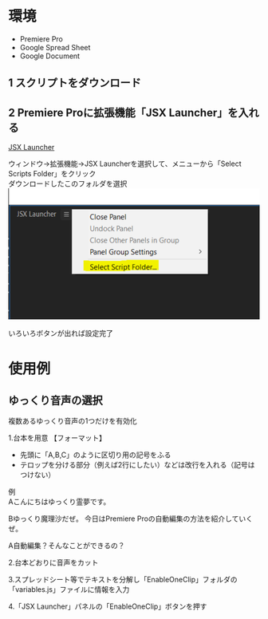 # 環境
- Premiere Pro
- Google Spread Sheet
- Google Document

## 1 スクリプトをダウンロード

## 2 Premiere Proに拡張機能「JSX Launcher」を入れる
[JSX Launcher](https://exchange.adobe.com/creativecloud.details.12096.jsx-launcher.html)

ウィンドウ→拡張機能→JSX Launcherを選択して、メニューから「Select Scripts Folder」をクリック  
ダウンロードしたこのフォルダを選択
![JSX Launcher設定](/demo/images/jsx-launcher-setting.PNG)

いろいろボタンが出れば設定完了

# 使用例
## ゆっくり音声の選択
複数あるゆっくり音声の1つだけを有効化

1.台本を用意
【フォーマット】
- 先頭に「A,B,C」のように区切り用の記号をふる  
- テロップを分ける部分（例えば2行にしたい）などは改行を入れる（記号はつけない）  

例  
Aこんにちはゆっくり霊夢です。  

Bゆっくり魔理沙だぜ。
今日はPremiere Proの自動編集の方法を紹介していくぜ。

A自動編集？そんなことができるの？

2.台本どおりに音声をカット

3.スプレッドシート等でテキストを分解し「EnableOneClip」フォルダの「variables.js」ファイルに情報を入力

4.「JSX Launcher」パネルの「EnableOneClip」ボタンを押す